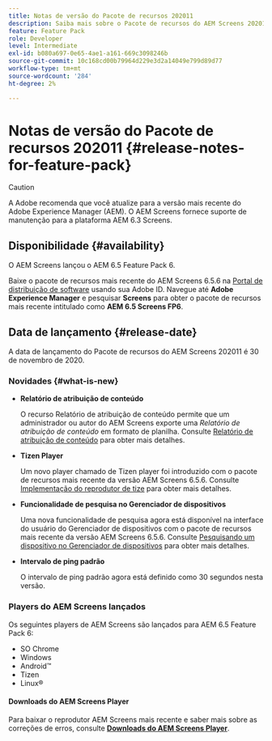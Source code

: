 ```yaml
---
title: Notas de versão do Pacote de recursos 202011
description: Saiba mais sobre o Pacote de recursos do AEM Screens 202011, lançado em 30 de novembro de 2020.
feature: Feature Pack
role: Developer
level: Intermediate
exl-id: b080a697-0e65-4ae1-a161-669c3098246b
source-git-commit: 10c168cd00b79964d229e3d2a14049e799d89d77
workflow-type: tm+mt
source-wordcount: '284'
ht-degree: 2%

---
```


# Notas de versão do Pacote de recursos 202011 {#release-notes-for-feature-pack}

>[!CAUTION]
>A Adobe recomenda que você atualize para a versão mais recente do Adobe Experience Manager (AEM). O AEM Screens fornece suporte de manutenção para a plataforma AEM 6.3 Screens.

## Disponibilidade {#availability}

O AEM Screens lançou o AEM 6.5 Feature Pack 6.

Baixe o pacote de recursos mais recente do AEM Screens 6.5.6 na [Portal de distribuição de software](https://experience.adobe.com/#/downloads/content/software-distribution/br/aem.html) usando sua Adobe ID. Navegue até **Adobe Experience Manager** e pesquisar **Screens** para obter o pacote de recursos mais recente intitulado como **AEM 6.5 Screens FP6**.

## Data de lançamento {#release-date}

A data de lançamento do Pacote de recursos do AEM Screens 202011 é 30 de novembro de 2020.

### Novidades {#what-is-new}

* **Relatório de atribuição de conteúdo**

  O recurso Relatório de atribuição de conteúdo permite que um administrador ou autor do AEM Screens exporte uma *Relatório de atribuição de conteúdo* em formato de planilha.
Consulte [Relatório de atribuição de conteúdo](/help/user-guide/content-assignment-report.md) para obter mais detalhes.


* **Tizen Player**

  Um novo player chamado de Tizen player foi introduzido com o pacote de recursos mais recente da versão AEM Screens 6.5.6.
Consulte [Implementação do reprodutor de tize](/help/user-guide/tizen-player.md) para obter mais detalhes.

* **Funcionalidade de pesquisa no Gerenciador de dispositivos**

  Uma nova funcionalidade de pesquisa agora está disponível na interface do usuário do Gerenciador de dispositivos com o pacote de recursos mais recente da versão AEM Screens 6.5.6.
Consulte [Pesquisando um dispositivo no Gerenciador de dispositivos](/help/user-guide/device-registration.md#search-device) para obter mais detalhes.

* **Intervalo de ping padrão**

  O intervalo de ping padrão agora está definido como 30 segundos nesta versão.

### Players do AEM Screens lançados

Os seguintes players de AEM Screens são lançados para AEM 6.5 Feature Pack 6:

* SO Chrome
* Windows
* Android™
* Tizen
* Linux®

#### Downloads do AEM Screens Player

Para baixar o reprodutor AEM Screens mais recente e saber mais sobre as correções de erros, consulte **[Downloads do AEM Screens Player](https://download.macromedia.com/screens/index.html)**.
